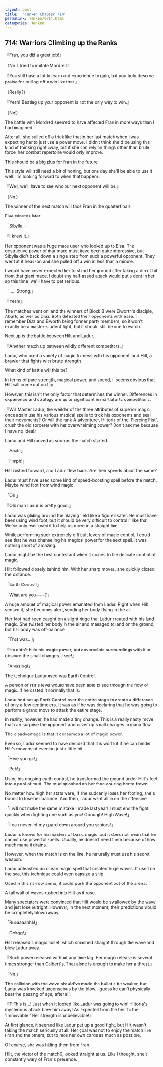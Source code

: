 ```yaml
---
layout: post
title:  "Tenken Chapter 714"
permalink: Tenken/0714.html
categories: Tenken
---
```

<h2 id="ch714">714: Warriors Climbing up the Ranks</h2>
<p>『Fran, you did a great job!』</p>
<p>（Nn. I tried to imitate Mordred.）</p>
<p>『You still have a lot to learn and experience to gain, but you truly deserve praise for pulling off a win like that.』</p>
<p>（Really?）</p>
<p>『Yeah! Beating up your opponent is not the only way to win.』</p>
<p>（Nn!）</p>

<p>The battle with Mordred seemed to have affected Fran in more ways than I had imagined.</p>

<p>After all, she pulled off a trick like that in her last match when I was expecting her to just use a power move. I didn't think she'd be using this kind of thinking right away, but if she can rely on things other than brute force, her combat repertoire would only improve.</p>

<p>This should be a big plus for Fran in the future.</p>

<p>This style will still need a bit of honing, but one day she'll be able to use it well. I'm looking forward to when that happens.</p>

<p>『Well, we'll have to see who our next opponent will be.』</p>
<p>（Nn.）</p>

<p>The winner of the next match will face Fran in the quarterfinals.</p>

<p>Five minutes later.</p>

<p>「Sibylla.」</p>
<p>『I knew it.』</p>

<p>Her opponent was a huge mace user who looked up to Elsa. The destructive power of that mace must have been quite impressive, but Sibylla did't back down a single step from such a powerful opponent. They went at it head-on and she pulled off a win in less than a minute.</p>

<p>I would have never expected her to stand her ground after taking a direct hit from that giant mace. I doubt any half-assed attack would put a dent in her so this time, we'll have to get serious.</p>

<p>「……Strong.」</p>
<p>『Yeah!』</p>

<p>The matches went on, and the winners of Block B were Eiworth's disciple, Abarb, as well as Diaz. Both defeated their opponents with ease. I remember Diaz and Eiworth being former party members, so it won't exactly be a master-student fight, but it should still be one to watch.</p>

<p>Next up is the battle between Hilt and Ladur.</p>

<p>『Another match up between wildly different competitors.』</p>

<p>Ladur, who used a variety of magic to mess with his opponent, and Hilt, a brawler that fights with brute strength.</p>

<p>What kind of battle will this be?</p>

<p>In terms of pure strength, magical power, and speed, it seems obvious that Hilt will come out on top.</p>

<p>However, this isn't the only factor that determines the winner. Differences in experience and strategy are quite significant in martial arts competitions.</p>

<p>『Will Master Ladur, the weilder of the three attributes of superior magic, once again use his various magical spells to trick his opponents and seal their movements? Or will the rank A adventurer, Hiltoria of the 'Piercing Fist', crush the old sorcerer with her overwhelming power? Don't ask me because I have no idea!』</p>

<p>Ladur and Hilt moved as soon as the match started.</p>

<p>「Aaah!」</p>
<p>「Hmph!」</p>

<p>Hilt rushed forward, and Ladur flew back. Are their speeds about the same?</p>

<p>Ladur must have used some kind of speed-boosting spell before the match. Maybe wind foot from wind magic.</p>

<p>「Oh.」</p>
<p>『Old man Ladur is pretty good.』</p>

<p>Ladur was gliding around the playing field like a figure skater. He must have been using wind foot, but it should be very difficult to control it like that. We've only ever used it to help us move in a straight line.</p>

<p>While performing such extremely difficult levels of magic control, I could see that he was channeling his magical power for the next spell. It was nothing short of amazing.</p>

<p>Ladur might be the best contestant when it comes to the delicate control of magic.</p>

<p>Hilt followed closely behind him. With her sharp moves, she quickly closed the distance.</p>

<p>「Earth Control!」</p>
<p>「What are you――?」</p>

<p>A huge amount of magical power emanated from Ladur. Right when Hilt sensed it, she becomes alert, sending her body flying in the air.</p>

<p>Her foot had been caught on a slight ridge that Ladur created with his land magic. She twisted her body in the air and managed to land on the ground, but her body was off-balance.</p>

<p>「That was...!」</p>
<p>『He didn't hide his magic power, but covered his surroundings with it to obscure the small changes. I see!』</p>
<p>「Amazing!」</p>

<p>The technique Ladur used was Earth Control.</p>

<p>A person of Hilt's level would have been able to see through the flow of magic. If he casted it normally that is.</p>

<p>Ladur had set up Earth Control over the entire stage to create a difference of only a few centimeters. It was as if he was declaring that he was going to perform a grand move to attack the entire stage.</p>

<p>In reality, however, he had made a tiny change. This is a really nasty move that can surprise the opponent and cover up small changes in mana flow.</p>

<p>The disadvantage is that it consumes a lot of magic power.</p>

<p>Even so, Ladur seemed to have decided that it is worth it if he can hinder Hilt's movement even bu just a little bit.</p>

<p>「Here you go!」</p>
<p>「Peh!」</p>

<p>Using his ongoing earth control, he transformed the ground under Hilt's feet into a pool of mud. The mud splashed on her face causing her to frown.</p>

<p>No matter how high her stats were, if she suddenly loses her footing, she's bound to lose her balance. And then, Ladur went all in on the offensive.</p>

<p>「I will not make the same mistake I made last year! I must end the fight quickly when fighting one such as you! Ooourgh! High Wave!」</p>
<p>「I can never let my guard down around you seniors!」</p>

<p>Ladur is known for his mastery of basic magic, but it does not mean that he cannot use powerful spells. Usually, he doesn't need them because of how much mana it drains.</p>

<p>However, when the match is on the line, he naturally must use his secret weapon.</p>

<p>Ladur unleashed an ocean magic spell that created huge waves. If used on the sea, this technique could even capsize a ship.</p>

<p>Used in this narrow arena, it could push the opponent out of the arena.</p>

<p>A tall wall of waves rushed into Hilt as it rose.</p>

<p>Many spectators were convinced that Hilt would be swallowed by the wave and just lose outright. However, in the next moment, their predictions would be completely blown away.</p>

<p>「Ruaaaaahhh!」</p>
<p>「Gohgg!」</p>

<p>Hilt released a magic bullet, which smashed straight through the wave and blew Ladur away.</p>

<p>『Such power released without any time lag. Her magic release is several times stronger than Colbert's. That alone is enough to make her a threat.』</p>
<p>「Nn.」</p>

<p>The collision with the wave should've made the bullet a bit weaker, but Ladur was knocked unconscious by the blow. I guess he can't physically beat the passing of age, after all.</p>

<p>『T-This is…! Just when it looked like Ladur was going to win! Hiltoria's mysterious attack blew him away! As expected from the heir to the 'Immovable!' Her strength is unbelievable!』</p>

<p>At first glance, it seemed like Ladur put up a good fight, but Hilt wasn't taking the match seriously at all. Her goal was not to enjoy the match like Fran and the others, but to hide her own cards as much as possible.</p>

<p>Of course, she was hiding them from Fran.</p>

<p>Hilt, the victor of the match0, looked straight at us. Like I thought, she's constantly wary of Fran's presence.</p>









